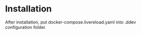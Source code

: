 # Installation

After installation, put docker-compose.livereload.yaml into .ddev configuration folder.
